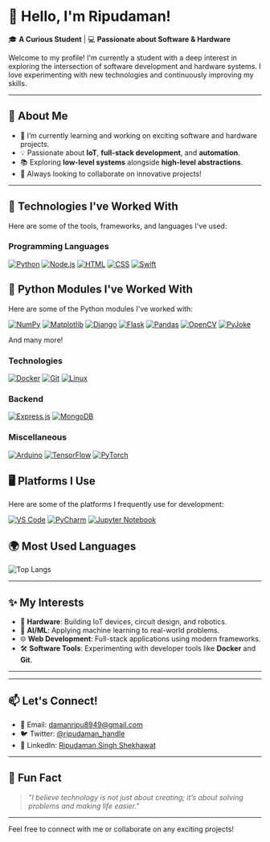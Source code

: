 # 👋 Hello, I'm Ripudaman!  

🎓 **A Curious Student** | 💻 **Passionate about Software & Hardware**  

Welcome to my profile! I'm currently a student with a deep interest in exploring the intersection of software development and hardware systems. I love experimenting with new technologies and continuously improving my skills.

---

## 🌟 About Me
- 🔭 I’m currently learning and working on exciting software and hardware projects.
- 💡 Passionate about **IoT**, **full-stack development**, and **automation**.
- 📚 Exploring **low-level systems** alongside **high-level abstractions**.
- 🚀 Always looking to collaborate on innovative projects!

---

## 🔧 Technologies I've Worked With
Here are some of the tools, frameworks, and languages I've used:  

### **Programming Languages**
[![Python](https://img.shields.io/badge/-Python-3776AB?logo=python&logoColor=white&style=for-the-badge)](https://www.python.org)
[![Node.js](https://img.shields.io/badge/-Node.js-339933?logo=node.js&logoColor=white&style=for-the-badge)](https://nodejs.org)
[![HTML](https://img.shields.io/badge/-HTML5-E34F26?logo=html5&logoColor=white&style=for-the-badge)](https://developer.mozilla.org/en-US/docs/Web/HTML)
[![CSS](https://img.shields.io/badge/-CSS3-1572B6?logo=css3&logoColor=white&style=for-the-badge)](https://developer.mozilla.org/en-US/docs/Web/CSS)
[![Swift](https://img.shields.io/badge/-Swift-FA7343?logo=swift&logoColor=white&style=for-the-badge)](https://swift.org)

## 🐍 Python Modules I've Worked With
Here are some of the Python modules I've worked with:

[![NumPy](https://img.shields.io/badge/-NumPy-013243?logo=numpy&logoColor=white&style=for-the-badge)](https://numpy.org/)
[![Matplotlib](https://img.shields.io/badge/-Matplotlib-003366?logo=matplotlib&logoColor=white&style=for-the-badge)](https://matplotlib.org/)
[![Django](https://img.shields.io/badge/-Django-092E20?logo=django&logoColor=white&style=for-the-badge)](https://www.djangoproject.com/)
[![Flask](https://img.shields.io/badge/-Flask-000000?logo=flask&logoColor=white&style=for-the-badge)](https://flask.palletsprojects.com/)
[![Pandas](https://img.shields.io/badge/-Pandas-150458?logo=pandas&logoColor=white&style=for-the-badge)](https://pandas.pydata.org/)
[![OpenCV](https://img.shields.io/badge/-OpenCV-5C3EE8?logo=opencv&logoColor=white&style=for-the-badge)](https://opencv.org/)
[![PyJoke](https://img.shields.io/badge/-PyJoke-9b59b6?logo=python&logoColor=white&style=for-the-badge)](https://pypi.org/project/pyjoke/)

And many more!


### **Technologies**
[![Docker](https://img.shields.io/badge/-Docker-2496ED?logo=docker&logoColor=white&style=for-the-badge)](https://www.docker.com/)
[![Git](https://img.shields.io/badge/-Git-F05032?logo=git&logoColor=white&style=for-the-badge)](https://git-scm.com/)
[![Linux](https://img.shields.io/badge/-Linux-FCC624?logo=linux&logoColor=black&style=for-the-badge)](https://www.kernel.org/)

### **Backend**
[![Express.js](https://img.shields.io/badge/-Express.js-000000?logo=express&logoColor=white&style=for-the-badge)](https://expressjs.com/)
[![MongoDB](https://img.shields.io/badge/-MongoDB-47A248?logo=mongodb&logoColor=white&style=for-the-badge)](https://www.mongodb.com/)


### **Miscellaneous**
[![Arduino](https://img.shields.io/badge/-Arduino-00979D?logo=arduino&logoColor=white&style=for-the-badge)](https://www.arduino.cc/)
[![TensorFlow](https://img.shields.io/badge/-TensorFlow-FF6F00?logo=tensorflow&logoColor=white&style=for-the-badge)](https://www.tensorflow.org/)
[![PyTorch](https://img.shields.io/badge/-PyTorch-EE4C2C?logo=pytorch&logoColor=white&style=for-the-badge)](https://pytorch.org/)


## 🖥️ Platforms I Use
Here are some of the platforms I frequently use for development:

[![VS Code](https://img.shields.io/badge/-VS%20Code-007ACC?logo=visual-studio-code&logoColor=white&style=for-the-badge)](https://code.visualstudio.com/)
[![PyCharm](https://img.shields.io/badge/-PyCharm-000000?logo=pycharm&logoColor=white&style=for-the-badge)](https://www.jetbrains.com/pycharm/)
[![Jupyter Notebook](https://img.shields.io/badge/-Jupyter%20Notebook-F37626?logo=jupyter&logoColor=white&style=for-the-badge)](https://jupyter.org/)

## 🌍 Most Used Languages
![Top Langs](https://github-readme-stats.vercel.app/api/top-langs/?username=ripudamanss&layout=compact&theme=radical)

---

## ✨ My Interests
- 🔌 **Hardware**: Building IoT devices, circuit design, and robotics.
- 🧠 **AI/ML**: Applying machine learning to real-world problems.
- 🌐 **Web Development**: Full-stack applications using modern frameworks.
- 🛠️ **Software Tools**: Experimenting with developer tools like **Docker** and **Git**.

---

---

## 📫 Let's Connect!
- 📧 Email: [damanripu8949@gmail.com](mailto:damanripu8949@gmail.com)
- 🐦 Twitter: [@ripudaman_handle](https://x.com/damanripu8949)
- 💼 LinkedIn: [Ripudaman Singh Shekhawat]([https://www.linkedin.com/in/ripudaman](https://www.linkedin.com/in/ripudaman-singh-shekhawat-2a719b306/))

---

## 🎯 Fun Fact
> _"I believe technology is not just about creating; it’s about solving problems and making life easier."_  

---

Feel free to connect with me or collaborate on any exciting projects!
